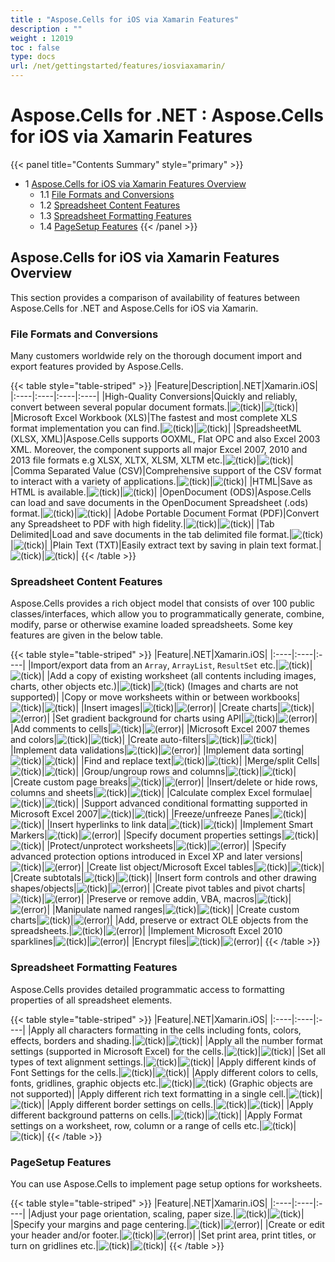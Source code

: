 ```yaml
---
title : "Aspose.Cells for iOS via Xamarin Features" 
description : "" 
weight : 12019 
toc : false
type: docs
url: /net/gettingstarted/features/iosviaxamarin/
---
```


# Aspose.Cells for .NET : Aspose.Cells for iOS via Xamarin Features


{{< panel title="Contents Summary" style="primary" >}}
*   1 [Aspose.Cells for iOS via Xamarin Features Overview](#aspose.cells-for-ios-via-xamarin-features-overview)
    *   1.1 [File Formats and Conversions](#file-formats-and-conversions)
    *   1.2 [Spreadsheet Content Features](#spreadsheet-content-features)
    *   1.3 [Spreadsheet Formatting Features](#spreadsheet-formatting-features)
    *   1.4 [PageSetup Features](#pagesetup-features)
{{< /panel >}}
 

## Aspose.Cells for iOS via Xamarin Features Overview

This section provides a comparison of availability of features between Aspose.Cells for .NET and Aspose.Cells for iOS via Xamarin.

### File Formats and Conversions

Many customers worldwide rely on the thorough document import and export features provided by Aspose.Cells.

{{< table style="table-striped" >}}
|Feature|Description|.NET|Xamarin.iOS|
|:----|:----|:----|:----|
|High-Quality Conversions|Quickly and reliably, convert between several popular document formats.|![(tick)](https://docs2.aspose.com/cells/net/images/icons/emoticons/check.png)|![(tick)](https://docs2.aspose.com/cells/net/images/icons/emoticons/check.png)|
|Microsoft Excel Workbook (XLS)|The fastest and most complete XLS format implementation you can find.|![(tick)](https://docs2.aspose.com/cells/net/images/icons/emoticons/check.png)|![(tick)](https://docs2.aspose.com/cells/net/images/icons/emoticons/check.png)|
|SpreadsheetML (XLSX, XML)|Aspose.Cells supports OOXML, Flat OPC and also Excel 2003 XML. Moreover,  the component supports all major Excel 2007, 2010 and 2013 file formats e.g XLSX, XLTX, XLSM, XLTM etc.|![(tick)](https://docs2.aspose.com/cells/net/images/icons/emoticons/check.png)|![(tick)](https://docs2.aspose.com/cells/net/images/icons/emoticons/check.png)|
|Comma Separated Value (CSV)|Comprehensive support of the CSV format to interact with a variety of applications.|![(tick)](https://docs2.aspose.com/cells/net/images/icons/emoticons/check.png)|![(tick)](https://docs2.aspose.com/cells/net/images/icons/emoticons/check.png)|
|HTML|Save as HTML is available.|![(tick)](https://docs2.aspose.com/cells/net/images/icons/emoticons/check.png)|![(tick)](https://docs2.aspose.com/cells/net/images/icons/emoticons/check.png)|
|OpenDocument (ODS)|Aspose.Cells can load and save documents in the OpenDocument Spreadsheet (.ods) format.|![(tick)](https://docs2.aspose.com/cells/net/images/icons/emoticons/check.png)|![(tick)](https://docs2.aspose.com/cells/net/images/icons/emoticons/check.png)|
|Adobe Portable Document Format (PDF)|Convert any Spreadsheet to PDF with high fidelity.|![(tick)](https://docs2.aspose.com/cells/net/images/icons/emoticons/check.png)|![(tick)](https://docs2.aspose.com/cells/net/images/icons/emoticons/check.png)|
|Tab Delimited|Load and save documents in the tab delimited file format.|![(tick)](https://docs2.aspose.com/cells/net/images/icons/emoticons/check.png)|![(tick)](https://docs2.aspose.com/cells/net/images/icons/emoticons/check.png)|
|Plain Text (TXT)|Easily extract text by saving in plain text format.|![(tick)](https://docs2.aspose.com/cells/net/images/icons/emoticons/check.png)|![(tick)](https://docs2.aspose.com/cells/net/images/icons/emoticons/check.png)|
{{< /table >}}

### Spreadsheet Content Features

Aspose.Cells provides a rich object model that consists of over 100 public classes/interfaces, which allow you to programmatically generate, combine, modify, parse or otherwise examine loaded spreadsheets. Some key features are given in the below table.

{{< table style="table-striped" >}}
|Feature|.NET|Xamarin.iOS|
|:----|:----|:----|
|Import/export data from an `Array`, `ArrayList`, `ResultSet` etc.|![(tick)](https://docs2.aspose.com/cells/net/images/icons/emoticons/check.png)|![(tick)](https://docs2.aspose.com/cells/net/images/icons/emoticons/check.png)|
|Add a copy of existing worksheet (all contents including images, charts, other objects etc.)|![(tick)](https://docs2.aspose.com/cells/net/images/icons/emoticons/check.png)|![(tick)](https://docs2.aspose.com/cells/net/images/icons/emoticons/check.png) (Images and charts are not supported)|
|Copy or move worksheets within or between workbooks|![(tick)](https://docs2.aspose.com/cells/net/images/icons/emoticons/check.png)|![(tick)](https://docs2.aspose.com/cells/net/images/icons/emoticons/check.png)|
|Insert images|![(tick)](https://docs2.aspose.com/cells/net/images/icons/emoticons/check.png)|![(error)](s/en_GB-1988229788/4108/b47156ace146e4f759b49ef98258cb637bdd5af8.5/_/images/icons/emoticons/error.png)|
|Create charts|![(tick)](https://docs2.aspose.com/cells/net/images/icons/emoticons/check.png)|![(error)](s/en_GB-1988229788/4108/b47156ace146e4f759b49ef98258cb637bdd5af8.5/_/images/icons/emoticons/error.png)|
|Set gradient background for charts using API|![(tick)](https://docs2.aspose.com/cells/net/images/icons/emoticons/check.png)|![(error)](s/en_GB-1988229788/4108/b47156ace146e4f759b49ef98258cb637bdd5af8.5/_/images/icons/emoticons/error.png)|
|Add comments to cells|![(tick)](https://docs2.aspose.com/cells/net/images/icons/emoticons/check.png)|![(error)](s/en_GB-1988229788/4108/b47156ace146e4f759b49ef98258cb637bdd5af8.5/_/images/icons/emoticons/error.png)|
|Microsoft Excel 2007 themes and colors|![(tick)](https://docs2.aspose.com/cells/net/images/icons/emoticons/check.png)|![(tick)](https://docs2.aspose.com/cells/net/images/icons/emoticons/check.png)|
|Create auto-filters|![(tick)](https://docs2.aspose.com/cells/net/images/icons/emoticons/check.png)|![(tick)](https://docs2.aspose.com/cells/net/images/icons/emoticons/check.png)|
|Implement data validations|![(tick)](https://docs2.aspose.com/cells/net/images/icons/emoticons/check.png)|![(error)](s/en_GB-1988229788/4108/b47156ace146e4f759b49ef98258cb637bdd5af8.5/_/images/icons/emoticons/error.png)|
|Implement data sorting|![(tick)](https://docs2.aspose.com/cells/net/images/icons/emoticons/check.png)|![(tick)](https://docs2.aspose.com/cells/net/images/icons/emoticons/check.png)|
|Find and replace text|![(tick)](https://docs2.aspose.com/cells/net/images/icons/emoticons/check.png)|![(tick)](https://docs2.aspose.com/cells/net/images/icons/emoticons/check.png)|
|Merge/split Cells|![(tick)](https://docs2.aspose.com/cells/net/images/icons/emoticons/check.png)|![(tick)](https://docs2.aspose.com/cells/net/images/icons/emoticons/check.png)|
|Group/ungroup rows and columns|![(tick)](https://docs2.aspose.com/cells/net/images/icons/emoticons/check.png)|![(tick)](https://docs2.aspose.com/cells/net/images/icons/emoticons/check.png)|
|Create custom page breaks|![(tick)](https://docs2.aspose.com/cells/net/images/icons/emoticons/check.png)|![(error)](s/en_GB-1988229788/4108/b47156ace146e4f759b49ef98258cb637bdd5af8.5/_/images/icons/emoticons/error.png)|
|Insert/delete or hide rows, columns and sheets|![(tick)](https://docs2.aspose.com/cells/net/images/icons/emoticons/check.png)|![(tick)](https://docs2.aspose.com/cells/net/images/icons/emoticons/check.png)|
|Calculate complex Excel formulae|![(tick)](https://docs2.aspose.com/cells/net/images/icons/emoticons/check.png)|![(tick)](https://docs2.aspose.com/cells/net/images/icons/emoticons/check.png)|
|Support advanced conditional formatting supported in Microsoft Excel 2007|![(tick)](https://docs2.aspose.com/cells/net/images/icons/emoticons/check.png)|![(tick)](https://docs2.aspose.com/cells/net/images/icons/emoticons/check.png)|
|Freeze/unfreeze Panes|![(tick)](https://docs2.aspose.com/cells/net/images/icons/emoticons/check.png)|![(tick)](https://docs2.aspose.com/cells/net/images/icons/emoticons/check.png)|
|Insert hyperlinks to link data|![(tick)](https://docs2.aspose.com/cells/net/images/icons/emoticons/check.png)|![(tick)](https://docs2.aspose.com/cells/net/images/icons/emoticons/check.png)|
|Implement Smart Markers|![(tick)](https://docs2.aspose.com/cells/net/images/icons/emoticons/check.png)|![(error)](s/en_GB-1988229788/4108/b47156ace146e4f759b49ef98258cb637bdd5af8.5/_/images/icons/emoticons/error.png)|
|Specify document properties settings|![(tick)](https://docs2.aspose.com/cells/net/images/icons/emoticons/check.png)|![(tick)](https://docs2.aspose.com/cells/net/images/icons/emoticons/check.png)|
|Protect/unprotect worksheets|![(tick)](https://docs2.aspose.com/cells/net/images/icons/emoticons/check.png)|![(error)](s/en_GB-1988229788/4108/b47156ace146e4f759b49ef98258cb637bdd5af8.5/_/images/icons/emoticons/error.png)|
|Specify advanced protection options introduced in Excel XP and later versions|![(tick)](https://docs2.aspose.com/cells/net/images/icons/emoticons/check.png)|![(error)](s/en_GB-1988229788/4108/b47156ace146e4f759b49ef98258cb637bdd5af8.5/_/images/icons/emoticons/error.png)|
|Create list object/Microsoft Excel tables|![(tick)](https://docs2.aspose.com/cells/net/images/icons/emoticons/check.png)|![(tick)](https://docs2.aspose.com/cells/net/images/icons/emoticons/check.png)|
|Create subtotals|![(tick)](https://docs2.aspose.com/cells/net/images/icons/emoticons/check.png)|![(tick)](https://docs2.aspose.com/cells/net/images/icons/emoticons/check.png)|
|Insert form controls and other drawing shapes/objects|![(tick)](https://docs2.aspose.com/cells/net/images/icons/emoticons/check.png)|![(error)](s/en_GB-1988229788/4108/b47156ace146e4f759b49ef98258cb637bdd5af8.5/_/images/icons/emoticons/error.png)|
|Create pivot tables and pivot charts|![(tick)](https://docs2.aspose.com/cells/net/images/icons/emoticons/check.png)|![(error)](s/en_GB-1988229788/4108/b47156ace146e4f759b49ef98258cb637bdd5af8.5/_/images/icons/emoticons/error.png)|
|Preserve or remove addin, VBA, macros|![(tick)](https://docs2.aspose.com/cells/net/images/icons/emoticons/check.png)|![(error)](s/en_GB-1988229788/4108/b47156ace146e4f759b49ef98258cb637bdd5af8.5/_/images/icons/emoticons/error.png)|
|Manipulate named ranges|![(tick)](https://docs2.aspose.com/cells/net/images/icons/emoticons/check.png)|![(tick)](https://docs2.aspose.com/cells/net/images/icons/emoticons/check.png)|
|Create custom charts|![(tick)](https://docs2.aspose.com/cells/net/images/icons/emoticons/check.png)|![(error)](s/en_GB-1988229788/4108/b47156ace146e4f759b49ef98258cb637bdd5af8.5/_/images/icons/emoticons/error.png)|
|Add, preserve or extract OLE objects from the spreadsheets.|![(tick)](https://docs2.aspose.com/cells/net/images/icons/emoticons/check.png)|![(error)](s/en_GB-1988229788/4108/b47156ace146e4f759b49ef98258cb637bdd5af8.5/_/images/icons/emoticons/error.png)|
|Implement Microsoft Excel 2010 sparklines|![(tick)](https://docs2.aspose.com/cells/net/images/icons/emoticons/check.png)|![(error)](s/en_GB-1988229788/4108/b47156ace146e4f759b49ef98258cb637bdd5af8.5/_/images/icons/emoticons/error.png)|
|Encrypt files|![(tick)](https://docs2.aspose.com/cells/net/images/icons/emoticons/check.png)|![(error)](s/en_GB-1988229788/4108/b47156ace146e4f759b49ef98258cb637bdd5af8.5/_/images/icons/emoticons/error.png)|
{{< /table >}}

### Spreadsheet Formatting Features

Aspose.Cells provides detailed programmatic access to formatting properties of all spreadsheet elements.

{{< table style="table-striped" >}}
|Feature|.NET|Xamarin.iOS|
|:----|:----|:----|
|Apply all characters formatting in the cells including fonts, colors, effects, borders and shading.|![(tick)](https://docs2.aspose.com/cells/net/images/icons/emoticons/check.png)|![(tick)](https://docs2.aspose.com/cells/net/images/icons/emoticons/check.png)|
|Apply all the number format settings (supported in Microsoft Excel) for the cells.|![(tick)](https://docs2.aspose.com/cells/net/images/icons/emoticons/check.png)|![(tick)](https://docs2.aspose.com/cells/net/images/icons/emoticons/check.png)|
|Set all types of text alignment settings.|![(tick)](https://docs2.aspose.com/cells/net/images/icons/emoticons/check.png)|![(tick)](https://docs2.aspose.com/cells/net/images/icons/emoticons/check.png)|
|Apply different kinds of Font Settings for the cells.|![(tick)](https://docs2.aspose.com/cells/net/images/icons/emoticons/check.png)|![(tick)](https://docs2.aspose.com/cells/net/images/icons/emoticons/check.png)|
|Apply different colors to cells, fonts, gridlines, graphic objects etc.|![(tick)](https://docs2.aspose.com/cells/net/images/icons/emoticons/check.png)|![(tick)](https://docs2.aspose.com/cells/net/images/icons/emoticons/check.png) (Graphic objects are not supported)|
|Apply different rich text formatting in a single cell.|![(tick)](https://docs2.aspose.com/cells/net/images/icons/emoticons/check.png)|![(tick)](https://docs2.aspose.com/cells/net/images/icons/emoticons/check.png)|
|Apply different border settings on cells.|![(tick)](https://docs2.aspose.com/cells/net/images/icons/emoticons/check.png)|![(tick)](https://docs2.aspose.com/cells/net/images/icons/emoticons/check.png)|
|Apply different background patterns on cells.|![(tick)](https://docs2.aspose.com/cells/net/images/icons/emoticons/check.png)|![(tick)](https://docs2.aspose.com/cells/net/images/icons/emoticons/check.png)|
|Apply Format settings on a worksheet, row, column or a range of cells etc.|![(tick)](https://docs2.aspose.com/cells/net/images/icons/emoticons/check.png)|![(tick)](https://docs2.aspose.com/cells/net/images/icons/emoticons/check.png)|
{{< /table >}}

### PageSetup Features

You can use Aspose.Cells to implement page setup options for worksheets.

{{< table style="table-striped" >}}
|Feature|.NET|Xamarin.iOS|
|:----|:----|:----|
|Adjust your page orientation, scaling, paper size.|![(tick)](https://docs2.aspose.com/cells/net/images/icons/emoticons/check.png)|![(tick)](https://docs2.aspose.com/cells/net/images/icons/emoticons/check.png)|
|Specify your margins and page centering.|![(tick)](https://docs2.aspose.com/cells/net/images/icons/emoticons/check.png)|![(error)](s/en_GB-1988229788/4108/b47156ace146e4f759b49ef98258cb637bdd5af8.5/_/images/icons/emoticons/error.png)|
|Create or edit your header and/or footer.|![(tick)](https://docs2.aspose.com/cells/net/images/icons/emoticons/check.png)|![(error)](s/en_GB-1988229788/4108/b47156ace146e4f759b49ef98258cb637bdd5af8.5/_/images/icons/emoticons/error.png)|
|Set print area, print titles, or turn on gridlines etc.|![(tick)](https://docs2.aspose.com/cells/net/images/icons/emoticons/check.png)|![(tick)](https://docs2.aspose.com/cells/net/images/icons/emoticons/check.png)|
{{< /table >}}


